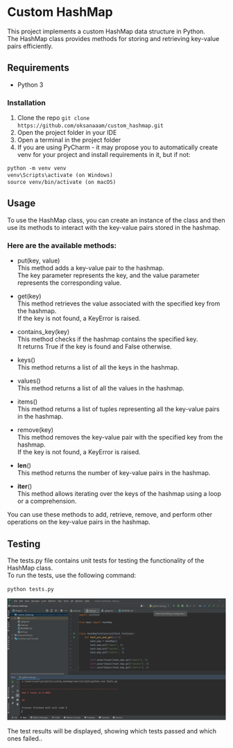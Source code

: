 # Custom HashMap

This project implements a custom HashMap data structure in Python.  
The HashMap class provides methods for storing and retrieving key-value pairs efficiently.

## Requirements

- Python 3

### Installation

1. Clone the repo
`git clone https://github.com/oksanaaam/custom_hashmap.git`
2. Open the project folder in your IDE
3. Open a terminal in the project folder
4. If you are using PyCharm - it may propose you to automatically create venv for your project and install requirements in it, but if not:
```
python -m venv venv
venv\Scripts\activate (on Windows)
source venv/bin/activate (on macOS)
```

## Usage

To use the HashMap class, you can create an instance of the class and then use its methods to interact with the key-value pairs stored in the hashmap.  

### Here are the available methods:

- put(key, value)  
This method adds a key-value pair to the hashmap.  
The key parameter represents the key, and the value parameter represents the corresponding value.  


- get(key)  
This method retrieves the value associated with the specified key from the hashmap.  
If the key is not found, a KeyError is raised.


- contains_key(key)  
This method checks if the hashmap contains the specified key.  
It returns True if the key is found and False otherwise.


- keys()  
This method returns a list of all the keys in the hashmap.


- values()  
This method returns a list of all the values in the hashmap.


- items()  
This method returns a list of tuples representing all the key-value pairs in the hashmap.


- remove(key)  
This method removes the key-value pair with the specified key from the hashmap.  
If the key is not found, a KeyError is raised.


- __len__()  
This method returns the number of key-value pairs in the hashmap.


- __iter__()  
This method allows iterating over the keys of the hashmap using a loop or a comprehension.

You can use these methods to add, retrieve, remove, and perform other operations on the key-value pairs in the hashmap.

## Testing

The tests.py file contains unit tests for testing the functionality of the HashMap class.  
To run the tests, use the following command:

`python tests.py`

![result_testing.png](images%20for%20README.md%2Fresult_testing.png)

The test results will be displayed, showing which tests passed and which ones failed..
